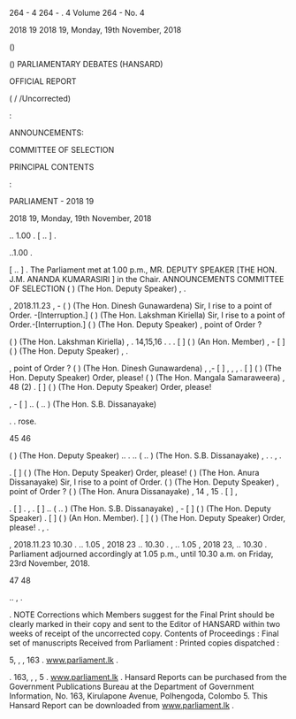 264 - 4 264 - . 4 Volume 264 - No. 4

2018 19 2018 19, Monday, 19th November, 2018

()

() PARLIAMENTARY DEBATES (HANSARD)

OFFICIAL REPORT

( / /Uncorrected)

:

ANNOUNCEMENTS:

COMMITTEE OF SELECTION

PRINCIPAL CONTENTS

:

PARLIAMENT - 2018 19

2018 19, Monday, 19th November, 2018

.. 1.00 . [ .. ] .

..1.00 .

[ .. ] . The Parliament met at 1.00 p.m., MR. DEPUTY SPEAKER [THE HON. J.M. ANANDA KUMARASIRI ] in the Chair. ANNOUNCEMENTS COMMITTEE OF SELECTION ( ) (The Hon. Deputy Speaker) , .

, 2018.11.23 , - ( ) (The Hon. Dinesh Gunawardena) Sir, I rise to a point of Order. -[Interruption.] ( ) (The Hon. Lakshman Kiriella) Sir, I rise to a point of Order.-[Interruption.] ( ) (The Hon. Deputy Speaker) , point of Order ?

( ) (The Hon. Lakshman Kiriella) , . 14,15,16 . . . [ ] ( ) (An Hon. Member) , - [ ] ( ) (The Hon. Deputy Speaker) , .

, point of Order ? ( ) (The Hon. Dinesh Gunawardena) , ,- [ ] , , , . [ ] ( ) (The Hon. Deputy Speaker) Order, please! ( ) (The Hon. Mangala Samaraweera) , 48 (2) . [ ] ( ) (The Hon. Deputy Speaker) Order, please!

, - [ ] .. ( .. ) (The Hon. S.B. Dissanayake)

. . rose.

45 46

( ) (The Hon. Deputy Speaker) .. . .. ( .. ) (The Hon. S.B. Dissanayake) , . . , .

. [ ] ( ) (The Hon. Deputy Speaker) Order, please! ( ) (The Hon. Anura Dissanayake) Sir, I rise to a point of Order. ( ) (The Hon. Deputy Speaker) , point of Order ? ( ) (The Hon. Anura Dissanayake) , 14 , 15 . [ ] ,

. [ ] . , . [ ] .. ( .. ) (The Hon. S.B. Dissanayake) , - [ ] ( ) (The Hon. Deputy Speaker) . [ ] ( ) (An Hon. Member). [ ] ( ) (The Hon. Deputy Speaker) Order, please! . , .

, 2018.11.23 10.30 . .. 1.05 , 2018 23 .. 10.30 . , .. 1.05 , 2018 23, .. 10.30 . Parliament adjourned accordingly at 1.05 p.m., until 10.30 a.m. on Friday, 23rd November, 2018.

47 48

.. , .

. NOTE Corrections which Members suggest for the Final Print should be clearly marked in their copy and sent to the Editor of HANSARD within two weeks of receipt of the uncorrected copy. Contents of Proceedings : Final set of manuscripts Received from Parliament : Printed copies dispatched :

5, , , 163 . www.parliament.lk .

. 163, , , 5 . www.parliament.lk . Hansard Reports can be purchased from the Government Publications Bureau at the Department of Government Information, No. 163, Kirulapone Avenue, Polhengoda, Colombo 5. This Hansard Report can be downloaded from www.parliament.lk .